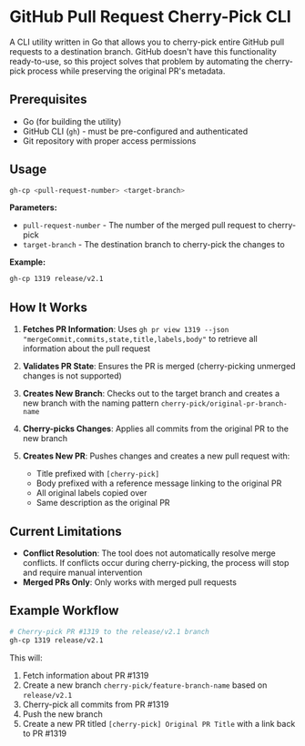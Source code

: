 # GitHub Pull Request Cherry-Pick CLI

A CLI utility written in Go that allows you to cherry-pick entire GitHub pull requests to a destination branch. GitHub doesn't have this functionality ready-to-use, so this project solves that problem by automating the cherry-pick process while preserving the original PR's metadata.

## Prerequisites

- Go (for building the utility)
- GitHub CLI (`gh`) - must be pre-configured and authenticated
- Git repository with proper access permissions

## Usage

```bash
gh-cp <pull-request-number> <target-branch>
```

**Parameters:**
- `pull-request-number` - The number of the merged pull request to cherry-pick
- `target-branch` - The destination branch to cherry-pick the changes to

**Example:**
```bash
gh-cp 1319 release/v2.1
```

## How It Works

1. **Fetches PR Information**: Uses `gh pr view 1319 --json "mergeCommit,commits,state,title,labels,body"` to retrieve all information about the pull request

2. **Validates PR State**: Ensures the PR is merged (cherry-picking unmerged changes is not supported)

3. **Creates New Branch**: Checks out to the target branch and creates a new branch with the naming pattern `cherry-pick/original-pr-branch-name`

4. **Cherry-picks Changes**: Applies all commits from the original PR to the new branch

5. **Creates New PR**: Pushes changes and creates a new pull request with:
   - Title prefixed with `[cherry-pick]`
   - Body prefixed with a reference message linking to the original PR
   - All original labels copied over
   - Same description as the original PR

## Current Limitations

- **Conflict Resolution**: The tool does not automatically resolve merge conflicts. If conflicts occur during cherry-picking, the process will stop and require manual intervention
- **Merged PRs Only**: Only works with merged pull requests

## Example Workflow

```bash
# Cherry-pick PR #1319 to the release/v2.1 branch
gh-cp 1319 release/v2.1
```

This will:
1. Fetch information about PR #1319
2. Create a new branch `cherry-pick/feature-branch-name` based on `release/v2.1`
3. Cherry-pick all commits from PR #1319
4. Push the new branch
5. Create a new PR titled `[cherry-pick] Original PR Title` with a link back to PR #1319